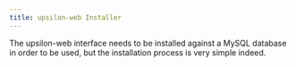 ```yaml
---
title: upsilon-web Installer
---
```


The upsilon-web interface needs to be installed against a MySQL database in
order to be used, but the installation process is very simple indeed.
